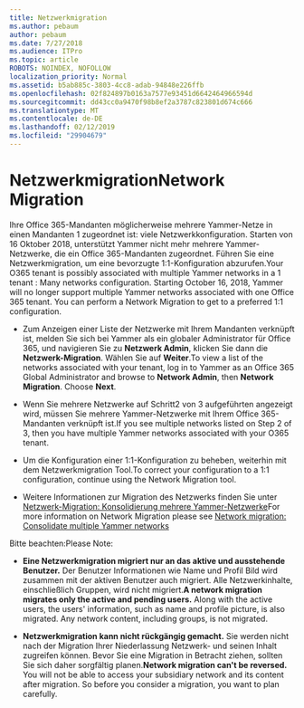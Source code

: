 ```yaml
---
title: Netzwerkmigration
ms.author: pebaum
author: pebaum
ms.date: 7/27/2018
ms.audience: ITPro
ms.topic: article
ROBOTS: NOINDEX, NOFOLLOW
localization_priority: Normal
ms.assetid: b5ab885c-3803-4cc8-adab-94848e226ffb
ms.openlocfilehash: 02f824897b0163a7577e93451d6642464966594d
ms.sourcegitcommit: dd43cc0a9470f98b8ef2a3787c823801d674c666
ms.translationtype: MT
ms.contentlocale: de-DE
ms.lasthandoff: 02/12/2019
ms.locfileid: "29904679"
---
```

# <a name="network-migration"></a><span data-ttu-id="7a3e9-102">Netzwerkmigration</span><span class="sxs-lookup"><span data-stu-id="7a3e9-102">Network Migration</span></span>

<span data-ttu-id="7a3e9-p101">Ihre Office 365-Mandanten möglicherweise mehrere Yammer-Netze in einen Mandanten 1 zugeordnet ist: viele Netzwerkkonfiguration. Starten von 16 Oktober 2018, unterstützt Yammer nicht mehr mehrere Yammer-Netzwerke, die ein Office 365-Mandanten zugeordnet. Führen Sie eine Netzwerkmigration, um eine bevorzugte 1:1-Konfiguration abzurufen.</span><span class="sxs-lookup"><span data-stu-id="7a3e9-p101">Your O365 tenant is possibly associated with multiple Yammer networks in a 1 tenant : Many networks configuration. Starting October 16, 2018, Yammer will no longer support multiple Yammer networks associated with one Office 365 tenant. You can perform a Network Migration to get to a preferred 1:1 configuration.</span></span>
  
- <span data-ttu-id="7a3e9-p102">Zum Anzeigen einer Liste der Netzwerke mit Ihrem Mandanten verknüpft ist, melden Sie sich bei Yammer als ein globaler Administrator für Office 365, und navigieren Sie zu **Netzwerk Admin**, klicken Sie dann die **Netzwerk-Migration**. Wählen Sie auf **Weiter**.</span><span class="sxs-lookup"><span data-stu-id="7a3e9-p102">To view a list of the networks associated with your tenant, log in to Yammer as an Office 365 Global Administrator and browse to **Network Admin**, then **Network Migration**. Choose **Next**.</span></span>
    
- <span data-ttu-id="7a3e9-108">Wenn Sie mehrere Netzwerke auf Schritt2 von 3 aufgeführten angezeigt wird, müssen Sie mehrere Yammer-Netzwerke mit Ihrem Office 365-Mandanten verknüpft ist.</span><span class="sxs-lookup"><span data-stu-id="7a3e9-108">If you see multiple networks listed on Step 2 of 3, then you have multiple Yammer networks associated with your O365 tenant.</span></span>
    
- <span data-ttu-id="7a3e9-109">Um die Konfiguration einer 1:1-Konfiguration zu beheben, weiterhin mit dem Netzwerkmigration Tool.</span><span class="sxs-lookup"><span data-stu-id="7a3e9-109">To correct your configuration to a 1:1 configuration, continue using the Network Migration tool.</span></span>
    
- <span data-ttu-id="7a3e9-110">Weitere Informationen zur Migration des Netzwerks finden Sie unter [Netzwerk-Migration: Konsolidierung mehrere Yammer-Netzwerke](https://support.office.com/article/a22c1b20-9231-4ce2-a916-392b1056d002)</span><span class="sxs-lookup"><span data-stu-id="7a3e9-110">For more information on Network Migration please see [Network migration: Consolidate multiple Yammer networks](https://support.office.com/article/a22c1b20-9231-4ce2-a916-392b1056d002)</span></span>
    
<span data-ttu-id="7a3e9-111">Bitte beachten:</span><span class="sxs-lookup"><span data-stu-id="7a3e9-111">Please Note:</span></span>
  
- <span data-ttu-id="7a3e9-p103">**Eine Netzwerkmigration migriert nur an das aktive und ausstehende Benutzer.** Der Benutzer Informationen wie Name und Profil Bild wird zusammen mit der aktiven Benutzer auch migriert. Alle Netzwerkinhalte, einschließlich Gruppen, wird nicht migriert.</span><span class="sxs-lookup"><span data-stu-id="7a3e9-p103">**A network migration migrates only the active and pending users.** Along with the active users, the users' information, such as name and profile picture, is also migrated. Any network content, including groups, is not migrated.</span></span> 
    
- <span data-ttu-id="7a3e9-p104">**Netzwerkmigration kann nicht rückgängig gemacht.** Sie werden nicht nach der Migration Ihrer Niederlassung Netzwerk- und seinen Inhalt zugreifen können. Bevor Sie eine Migration in Betracht ziehen, sollten Sie sich daher sorgfältig planen.</span><span class="sxs-lookup"><span data-stu-id="7a3e9-p104">**Network migration can't be reversed.** You will not be able to access your subsidiary network and its content after migration. So before you consider a migration, you want to plan carefully.</span></span> 
    

